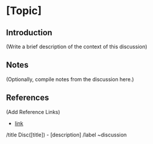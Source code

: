 # [Topic]

## Introduction

(Write a brief description of the context of this discussion)

## Notes

(Optionally, compile notes from the discussion here.)

## References

(Add Reference Links)

- [link](href)

/title Disc([title]) - [description]
/label ~discussion
